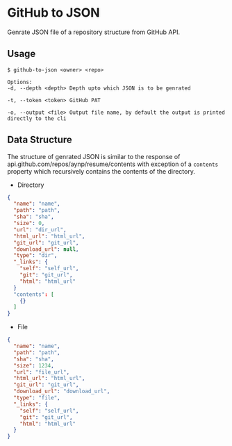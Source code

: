 # GitHub to JSON

Genrate JSON file of a repository structure from GitHub API.

## Usage

```
$ github-to-json <owner> <repo>

Options:
-d, --depth <depth> Depth upto which JSON is to be genrated

-t, --token <token> GitHub PAT

-o, --output <file> Output file name, by default the output is printed directly to the cli
```

## Data Structure

The structure of genrated JSON is similar to the response of api.github.com/repos/aynp/resume/contents with exception of a `contents` property which recursively contains the contents of the directory.

- Directory

```json
{
  "name": "name",
  "path": "path",
  "sha": "sha",
  "size": 0,
  "url": "dir_url",
  "html_url": "html_url",
  "git_url": "git_url",
  "download_url": null,
  "type": "dir",
  "_links": {
    "self": "self_url",
    "git": "git_url",
    "html": "html_url"
  }
  "contents": [
    {}
  ]
}
```

- File

```json
{
  "name": "name",
  "path": "path",
  "sha": "sha",
  "size": 1234,
  "url": "file_url",
  "html_url": "html_url",
  "git_url": "git_url",
  "download_url": "download_url",
  "type": "file",
  "_links": {
    "self": "self_url",
    "git": "git_url",
    "html": "html_url"
  }
}
```
